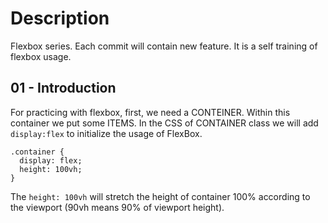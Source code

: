 # Description
Flexbox series. Each commit will contain new feature. It is a self training of flexbox usage.

## 01 - Introduction
For practicing with flexbox, first, we need a CONTEINER. Within this container we put some ITEMS.
In the CSS of CONTAINER class we will add `display:flex` to initialize the usage of FlexBox.
```
.container {
  display: flex;
  height: 100vh;
}
```
The `height: 100vh` will stretch the height of container 100% according to the viewport (90vh means 90% of viewport height).

